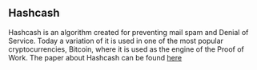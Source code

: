 
## Hashcash
Hashcash is an algorithm created for preventing mail spam and Denial of Service. Today a variation of it is used in one of the most popular cryptocurrencies, Bitcoin, 
where it is used as the engine of the Proof of Work.
The paper about Hashcash can be found [here](#http://www.hashcash.org/papers/hashcash.pdf)

## 

